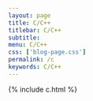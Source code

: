 ```yaml
---
layout: page
title: C/C++
titlebar: C/C++
subtitle: 
menu: C/C++
css: ['blog-page.css']
permalink: /c
keywords: C/C++
---
```

{% include c.html %}